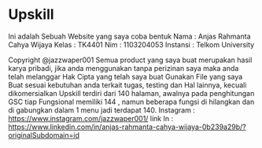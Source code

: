 # Upskill
Ini adalah Sebuah Website yang saya coba bentuk
Nama : Anjas Rahmanta Cahya Wijaya
Kelas : TK4401
Nim : 1103204053
Instansi : Telkom University

Copyright @jazzwaper001
Semua product yang saya buat merupakan hasil karya pribadi, jika anda menggunakan tanpa perizinan saya maka anda telah melanggar Hak Cipta yang telah saya buat
Gunakan File yang saya Buat sesuai kebutuhan anda terkait tugas, testing dan Hal lainnya, kecuali dikomersialkan
Upskill terdiri dari 140 halaman, awalnya pada penghitungan GSC tiap Fungsional memiliki 144 , namun beberapa fungsi di hilangkan dan di gabungkan dalam 1 menu jadi terdapat 140.
Instagram : https://www.instagram.com/jazzwaper001/
link In : https://www.linkedin.com/in/anjas-rahmanta-cahya-wijaya-0b239a29b/?originalSubdomain=id

